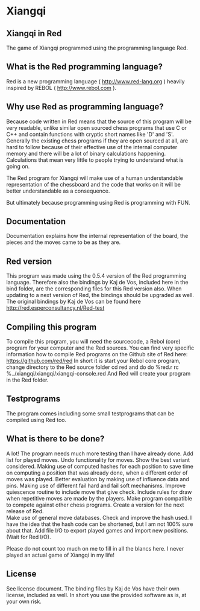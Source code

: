 # Xiangqi

Xiangqi in Red
--------------

The game of Xiangqi programmed using the programming language Red.

What is the Red programming language?
-------------------------------------

Red is a new programming language ( http://www.red-lang.org ) 
heavily inspired by REBOL ( http://www.rebol.com ).

Why use Red as programming language?
------------------------------------

Because code written in Red means that the source of this program will be very readable, 
unlike similar open sourced chess programs that use C or C++ and contain functions with 
cryptic short names like 'D' and 'S'. Generally the existing chess programs if they are
open sourced at all, are hard to follow because of their effective use of the internal 
computer memory and there will be a lot of binary calculations happening. Calculations 
that mean very little to people trying to understand what is going on.

The Red program for Xiangqi will make use of a human understandable representation of the 
chessboard and the code that works on it will be better understandable as a consequence.

But ultimately because programming using Red is programming with FUN.

Documentation
-------------

Documentation explains how the internal representation of the board, the pieces and the
moves came to be as they are.

Red version
-----------

This program was made using the 0.5.4 version of the Red programming language.
Therefore also the bindings by Kaj de Vos, included here in the bind folder, are the 
corresponding files for this Red version also. When updating to a next version of Red, 
the bindings should be upgraded as well. The original bindings by Kaj de Vos can be 
found here http://red.esperconsultancy.nl/Red-test 

Compiling this program
----------------------

To compile this program, you will need the sourcecode, a Rebol (core) program for your 
computer and the Red sources. You can find very specific information how to compile Red
programs on the Github site of Red here: https://github.com/red/red
In short it is start your Rebol core program, change directory to the Red source folder 
	cd red
and do
	do %red.r
	rc %../xiangqi/xiangqi/xiangqi-console.red
And Red will create your program in the Red folder.

Testprograms
------------

The program comes including some small testprograms that can be compiled using Red too.

What is there to be done?
-------------------------

A lot! 
    The program needs much more testing than I have already done. 
    Add list for played moves.
    Undo functionality for moves.
    Show the best variant considered.
    Making use of computed hashes for each position to save time on computing a position
        that was already done, when a different order of moves was played. 
    Better evaluation by making use of influence data and pins.
    Making use of different fail hard and fail soft mechanisms.
    Improve quiescence routine to include move that give check.
    Include rules for draw when repetitive moves are made by the players.
    Make program compatible to compete against other chess programs.
    Create a version for the next release of Red.  
    Make use of general move databases.
    Check and improve the hash used. I have the idea that the hash code can be shortened,
        but I am not 100% sure about that.
    Add file I/O to export played games and import new positions. (Wait for Red I/O).
	
Please do not count too much on me to fill in all the blancs here. I never played an 
actual game of Xiangqi in my life! 

License
-------------------------
See license document. The binding files by Kaj de Vos have their own license, included as 
well. In short you use the provided software as is, at your own risk.
